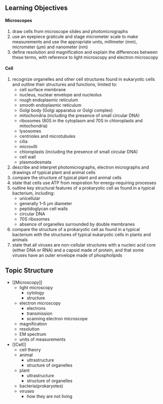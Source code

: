 
## Learning Objectives
#### Microscopes
1. draw cells from microscope slides and photomicrographs
2. use an eyepiece graticule and stage micrometer scale to make measurements and use the appropriate units, millimeter (mm), micrometer (μm) and nanometer (nm)
3. define resolution and magnification and explain the differences between these terms, with reference to light microscopy and electron microscopy
#### Cell
1. recognize organelles and other cell structures found in eukaryotic cells and outline their structures and functions, limited to:
	* cell surface membrane 
	* nucleus, nuclear envelope and nucleolus 
	* rough endoplasmic reticulum 
	* smooth endoplasmic reticulum
	* Golgi body (Golgi apparatus or Golgi complex) 
	* mitochondria (including the presence of small circular DNA) 
	* ribosomes (80S in the cytoplasm and 70S in chloroplasts and mitochondria) 
	* lysosomes 
	* centrioles and microtubules 
	* cilia 
	* microvilli 
	* chloroplasts (including the presence of small circular DNA) 
	* cell wall 
	* plasmodesmata
2. describe and interpret photomicrographs, electron micrographs and drawings of typical plant and animal cells
3. compare the structure of typical plant and animal cells
4. state that cells use ATP from respiration for energy-requiring processes
5. outline key structural features of a prokaryotic cell as found in a typical bacterium, including:
	* unicellular 
	* generally 1–5 μm diameter 
	* peptidoglycan cell walls 
	* circular DNA 
	* 70S ribosomes 
	* absence of organelles surrounded by double membranes
6. compare the structure of a prokaryotic cell as found in a typical bacterium with the structures of typical eukaryotic cells in plants and animals
7. state that all viruses are non-cellular structures with a nucleic acid core (either DNA or RNA) and a capsid made of protein, and that some viruses have an outer envelope made of phospholipids


## Topic Structure


* [[Microscopy]]
	* light microscopy
		* cytology
		* structure
	* electron microscopy
		* electrons
		* transmission
		* scanning electron microscope
	* magnification
	* resolution
	* EM spectrum
	* units of measurements
* [[Cell]]
	* cell theory
	* animal
		* ultrastructure
		* structure of organelles
	* plant
		* ultrastructure
		* structure of organelles
	* bacteria(prokaryotes)
	* viruses
		* how they are not living
